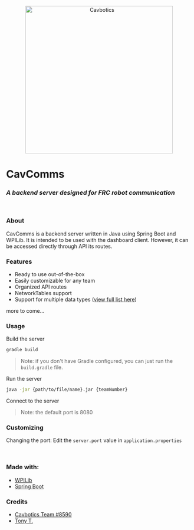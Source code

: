 <p align="center">
  <img src="https://i.imgur.com/Bcdjg1Q.png" alt="Cavbotics" width="400"/>
</p>
  
# CavComms
### _A backend server designed for FRC robot communication_
<p><br /></p>

### About
CavComms is a backend server written in Java using Spring Boot and WPILib. It is intended to be used with the dashboard client. However, it can be accessed directly through API its routes. 


### Features
- Ready to use out-of-the-box
- Easily customizable for any team
- Organized API routes
- NetworkTables support
- Support for multiple data types ([view full list here](https://google.com))
<p>more to come...</p>


### Usage
Build the server

```sh 
gradle build
```
> Note: if you don't have Gradle configured, you can just run the `build.gradle` file.

Run the server
```sh
java -jar {path/to/file/name}.jar {teamNumber}
```
Connect to the server
> Note: the default port is 8080


### Customizing
Changing the port: Edit the `server.port` value in `application.properties`

<br />

### Made with:
- [WPILib](https://docs.wpilib.org/en/stable/index.html)
- [Spring Boot](https://spring.io/projects/spring-boot)

### Credits
- [Cavbotics Team #8590](https://wtwcsr.org)
- [Tony T.](https://github.com/tot)
